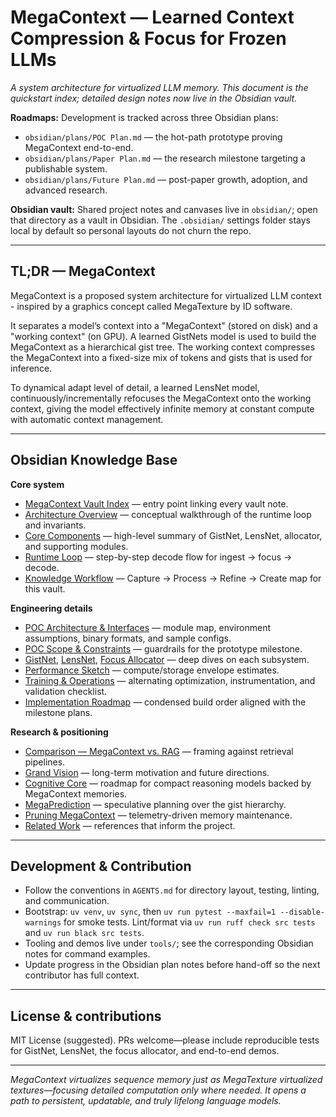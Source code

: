# MegaContext — Learned Context Compression & Focus for Frozen LLMs

*A system architecture for virtualized LLM memory. This document is the quickstart index; detailed design notes now live in the Obsidian vault.*

**Roadmaps:** Development is tracked across three Obsidian plans:
- `obsidian/plans/POC Plan.md` — the hot-path prototype proving MegaContext end-to-end.
- `obsidian/plans/Paper Plan.md` — the research milestone targeting a publishable system.
- `obsidian/plans/Future Plan.md` — post-paper growth, adoption, and advanced research.

**Obsidian vault:** Shared project notes and canvases live in `obsidian/`; open that directory as a vault in Obsidian. The `.obsidian/` settings folder stays local by default so personal layouts do not churn the repo.

---

## TL;DR — MegaContext
MegaContext is a proposed system architecture for virtualized LLM context - inspired by a graphics concept called MegaTexture by ID software.

It separates a model’s context into a "MegaContext" (stored on disk) and a "working context" (on GPU). A learned GistNets model is used to build the MegaContext as a hierarchical gist tree. The working context compresses the MegaContext into a fixed-size mix of tokens and gists that is used for inference.

To dynamical adapt level of detail, a learned LensNet model, continuously/incrementally refocuses the MegaContext onto the working context, giving the model effectively infinite memory at constant compute with automatic context management.

---

## Obsidian Knowledge Base

**Core system**
- [MegaContext Vault Index](obsidian/MOC%20-%20MegaContext.md) — entry point linking every vault note.
- [Architecture Overview](obsidian/Architecture%20Overview.md) — conceptual walkthrough of the runtime loop and invariants.
- [Core Components](obsidian/MOC%20-%20Core%20Components.md) — high-level summary of GistNet, LensNet, allocator, and supporting modules.
- [Runtime Loop](obsidian/Runtime%20Loop.md) — step-by-step decode flow for ingest → focus → decode.
- [Knowledge Workflow](obsidian/MOC%20-%20Knowledge%20Workflow.md) — Capture → Process → Refine → Create map for this vault.

**Engineering details**
- [POC Architecture & Interfaces](obsidian/POC%20Architecture.md) — module map, environment assumptions, binary formats, and sample configs.
- [POC Scope & Constraints](obsidian/POC%20Scope.md) — guardrails for the prototype milestone.
- [GistNet](obsidian/GistNet.md), [LensNet](obsidian/LensNet.md), [Focus Allocator](obsidian/Focus%20Allocator.md) — deep dives on each subsystem.
- [Performance Sketch](obsidian/Performance%20Sketch.md) — compute/storage envelope estimates.
- [Training & Operations](obsidian/Training%20%26%20Operations.md) — alternating optimization, instrumentation, and validation checklist.
- [Implementation Roadmap](obsidian/Implementation%20Roadmap.md) — condensed build order aligned with the milestone plans.

**Research & positioning**
- [Comparison — MegaContext vs. RAG](obsidian/Comparison%20-%20MegaContext%20vs%20RAG.md) — framing against retrieval pipelines.
- [Grand Vision](obsidian/Grand%20Vision.md) — long-term motivation and future directions.
- [Cognitive Core](obsidian/Cognitive%20Core.md) — roadmap for compact reasoning models backed by MegaContext memories.
- [MegaPrediction](obsidian/MegaPrediction.md) — speculative planning over the gist hierarchy.
- [Pruning MegaContext](obsidian/Pruning%20MegaContext.md) — telemetry-driven memory maintenance.
- [Related Work](obsidian/Related%20Work.md) — references that inform the project.

---

## Development & Contribution

- Follow the conventions in `AGENTS.md` for directory layout, testing, linting, and communication.
- Bootstrap: `uv venv`, `uv sync`, then `uv run pytest --maxfail=1 --disable-warnings` for smoke tests. Lint/format via `uv run ruff check src tests` and `uv run black src tests`.
- Tooling and demos live under `tools/`; see the corresponding Obsidian notes for command examples.
- Update progress in the Obsidian plan notes before hand-off so the next contributor has full context.

---

## License & contributions

MIT License (suggested). PRs welcome—please include reproducible tests for GistNet, LensNet, the focus allocator, and end-to-end demos.

---

*MegaContext virtualizes sequence memory just as MegaTexture virtualized textures—focusing detailed computation only where needed. It opens a path to persistent, updatable, and truly lifelong language models.*
